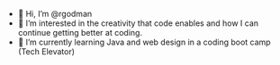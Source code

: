 - 👋 Hi, I’m @rgodman
- 👀 I’m interested in the creativity that code enables and how I can continue getting better at coding.
- 🌱 I’m currently learning Java and web design in a coding boot camp (Tech Elevator)


<!---
rgodman/rgodman is a ✨ special ✨ repository because its `README.md` (this file) appears on your GitHub profile.
You can click the Preview link to take a look at your changes.
--->
